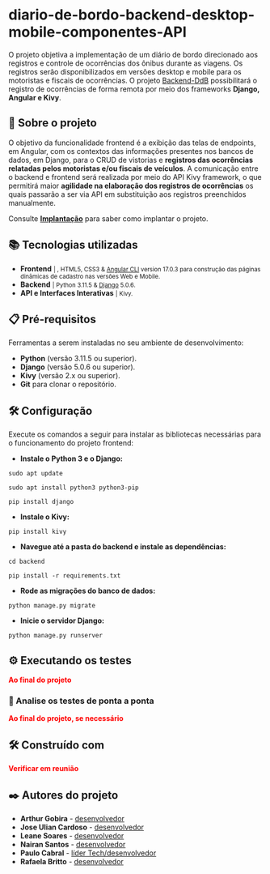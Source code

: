 # diario-de-bordo-backend-desktop-mobile-componentes-API

O projeto objetiva a implementação de um diário de bordo direcionado aos registros e controle de ocorrências dos ônibus durante as viagens. Os registros serão disponibilizados em versões desktop e mobile para os motoristas e fiscais de ocorrências. O projeto [Backend-DdB](https://github.com/GobiraArthur/DdBROTA) possibilitará o registro de ocorrências de forma remota por meio dos frameworks <b>Django, Angular e Kivy</b>.

## 📖 Sobre o projeto

O objetivo da funcionalidade frontend é a exibição das telas de endpoints, em Angular, com os contextos das informações presentes nos bancos de dados, em Django, para o CRUD de vistorias e <b>registros das ocorrências relatadas pelos motoristas e/ou fiscais de veículos</b>. A comunicação entre o backend e frontend será realizada por meio do API Kivy framework, o que permitirá maior <b>agilidade na elaboração dos registros de ocorrências</b> os quais passarão a ser via API em substituição aos registros preenchidos manualmente. 

Consulte **[Implantação](https://github.com/GobiraArthur/DdBROTA)** para saber como implantar o projeto.

## 📚 Tecnologias utilizadas

- <b>Frontend</b> <small>| , HTML5, CSS3 & [Angular CLI](https://github.com/angular/angular-cli) version 17.0.3 para construção das páginas dinâmicas de cadastro nas versões Web e Mobile.</small>
- <b>Backend</b> <small>| Python 3.11.5 & [Django](https://www.djangoproject.com/download/5.0.8/tarball/) 5.0.6.</small>
- <b>API e Interfaces Interativas</b> <small>| Kivy.</small>

## 📋 Pré-requisitos

Ferramentas a serem instaladas no seu ambiente de desenvolvimento:

- <b>Python</b> (versão 3.11.5 ou superior).
- <b>Django</b> (versão 5.0.6 ou superior).
- <b>Kivy</b> (versão 2.x ou superior).
- <b>Git</b> para clonar o repositório.

## 🛠 Configuração

Execute os comandos a seguir para instalar as bibliotecas necessárias para o funcionamento do projeto frontend:

- <b>Instale o Python 3 e o Django:</b>
```
sudo apt update
```
```
sudo apt install python3 python3-pip
```
```
pip install django
```
- <b>Instale o Kivy:</b>
```
pip install kivy
```
- <b>Navegue até a pasta do backend e instale as dependências:</b>
```
cd backend
```
```
pip install -r requirements.txt
```
- <b>Rode as migrações do banco de dados:</b>
```
python manage.py migrate
```
- <b>Inicie o servidor Django:</b>
```
python manage.py runserver
```

## ⚙️ Executando os testes

<strong><span style="color: red;">Ao final do projeto</span></strong>

### 🔩 Analise os testes de ponta a ponta

<strong><span style="color: red;">Ao final do projeto, se necessário</span></strong>

## 🛠️ Construído com

<strong><span style="color: red;">Verificar em reunião</span></strong>

## ✒️ Autores do projeto

* **Arthur Gobira** - [desenvolvedor](https://github.com/GobiraArthur)
* **Jose Ulian Cardoso** - [desenvolvedor](https://github.com/ulian18TIC18)
* **Leane Soares** - [desenvolvedor](https://github.com/Leane212)
* **Nairan Santos** - [desenvolvedor](https://github.com/nairansantos)
* **Paulo Cabral** - [líder Tech/desenvolvedor](https://github.com/xpcjunior)
* **Rafaela Britto** - [desenvolvedor](https://github.com/rcfbritto)